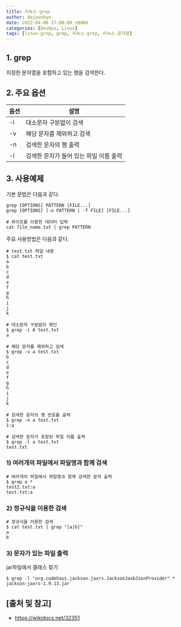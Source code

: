 ```yaml
---
title: 리눅스 grep
author: dejavuhyo
date: 2022-04-06 17:00:00 +0900
categories: [DevOps, Linux]
tags: [linux-grep, grep, 리눅스-grep, 리눅스-문자열]
---
```


## 1. grep
지정한 문자열을 포함하고 있는 행을 검색한다.

## 2. 주요 옵션

| 옵션 | 설명 |
|-----|-----|
| -i | 대소문자 구분없이 검색 |
| -v | 해당 문자를 제외하고 검색 |
| -n | 검색한 문자의 행 출력 |
| -l | 검색한 문자가 들어 있는 파일 이름 출력 |

## 3. 사용예제
기본 문법은 다음과 같다.

```text
grep [OPTIONS] PATTERN [FILE...]
grep [OPTIONS] [-e PATTERN | -f FILE] [FILE...]

# 파이프를 이용한 데이터 입력
cat file_name.txt | grep PATTERN
```

주요 사용방법은 다음과 같다.

```shell
# test.txt 파일 내용
$ cat test.txt
a
b
c
d
e
f
g
h
i
j
k

# 대소문자 구분없이 확인
$ grep -i A test.txt
a

# 해당 문자를 제외하고 검색
$ grep -v a test.txt
b
c
d
e
f
g
h
i
j
k

# 검색한 문자의 행 번호를 출력
$ grep -n a test.txt
1:a

# 검색한 문자가 포함된 파일 이름 출력
$ grep -l a test.txt
test.txt
```

### 1) 여러개의 파일에서 파일명과 함께 검색

```shell
# 여러개의 파일에서 파일명과 함께 검색한 문자 출력
$ grep a *
test2.txt:a
test.txt:a
```

### 2) 정규식을 이용한 검색

```shell
# 정규식을 이용한 검색
$ cat test.txt | grep "[a|b]"
a
b
```

### 3) 문자가 있는 파일 출력
jar파일에서 클래스 찾기

```shell
$ grep -l "org.codehaus.jackson.jaxrs.JacksonJaxbJsonProvider" * 
jackson-jaxrs-1.9.13.jar
```

## [출처 및 참고]
* <https://wikidocs.net/32351>

